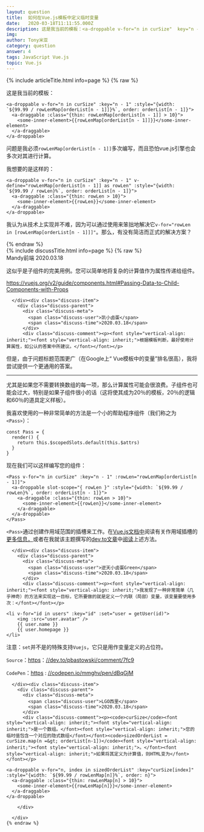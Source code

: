 ```yaml
---
layout: question
title:  如何在Vue.js模板中定义临时变量
date:   2020-03-18T11:11:55.000Z
description: 这是我当前的模板：<a-droppable v-for="n in curSize"  key="n - 1"  style="{width  \`${...
img: 
author: Tony米亚
category: question
answer: 4
tags: JavaScript Vue.js
topic: Vue.js
---
```

<div class="article-root">
  <div class="article">
    {% include articleTitle.html info=page %}
    {% raw %}
    <div class="article-content"><p><font style="vertical-align: inherit;"><font style="vertical-align: inherit;">这是我当前的模板：</font></font></p>

<pre><code>&lt;a-droppable v-for="n in curSize" :key="n - 1" :style="{width: `${99.99 / rowLenMap[orderList[n - 1]]}%`, order: orderList[n - 1]}"&gt;<font></font>
  &lt;a-draggable :class="{thin: rowLenMap[orderList[n - 1]] &gt; 10}"&gt;<font></font>
    &lt;some-inner-element&gt;{{rowLenMap[orderList[n - 1]]}}&lt;/some-inner-element&gt;<font></font>
  &lt;/a-draggable&gt;<font></font>
&lt;/a-droppable&gt;<font></font>
</code></pre>

<p><font style="vertical-align: inherit;"><font style="vertical-align: inherit;">问题是我必须</font></font><code>rowLenMap[orderList[n - 1]]</code><font style="vertical-align: inherit;"><font style="vertical-align: inherit;">多次</font><font style="vertical-align: inherit;">编写</font><font style="vertical-align: inherit;">，而且恐怕vue.js引擎也会多次对其进行计算。</font></font></p>

<p><font style="vertical-align: inherit;"><font style="vertical-align: inherit;">我想要的是这样的：</font></font></p>

<pre><code>&lt;a-droppable v-for="n in curSize" :key="n - 1" v-define="rowLenMap[orderList[n - 1]] as rowLen" :style="{width: `${99.99 / rowLen}%`, order: orderList[n - 1]}"&gt;<font></font>
  &lt;a-draggable :class="{thin: rowLen &gt; 10}"&gt;<font></font>
    &lt;some-inner-element&gt;{{rowLen}}&lt;/some-inner-element&gt;<font></font>
  &lt;/a-draggable&gt;<font></font>
&lt;/a-droppable&gt;<font></font>
</code></pre>

<p><font style="vertical-align: inherit;"><font style="vertical-align: inherit;">我认为从技术上实现并不难，因为可以通过使用来笨拙地解决它</font></font><code>v-for="rowLen in [rowLenMap[orderList[n - 1]]]"</code><font style="vertical-align: inherit;"><font style="vertical-align: inherit;">。</font><font style="vertical-align: inherit;">那么，有没有简洁而正式的解决方案？</font></font></p></div>
    {% endraw %}
  </div>

  <div class="discuss-wrapper">
    {% include discussTitle.html info=page %}
    {% raw %}
    <div class="discuss-item">
        <div class="discuss-parent">
          <div class="discuss-meta">
            <span class="discuss-user">Mandy前端</span>
            <span class="discuss-time">2020.03.18</span>
          </div>
          <div class="discuss-comment"><p><font style="vertical-align: inherit;"><font style="vertical-align: inherit;">这似乎是子组件的完美用例。</font><font style="vertical-align: inherit;">您可以简单地将复杂的计算值作为属性传递给组件。</font></font></p>

<p><a href="https://vuejs.org/v2/guide/components.html#Passing-Data-to-Child-Components-with-Props" rel="nofollow noreferrer"><font style="vertical-align: inherit;"><font style="vertical-align: inherit;">https://vuejs.org/v2/guide/components.html#Passing-Data-to-Child-Components-with-Props</font></font></a></p></div>
        </div>
        
      </div><div class="discuss-item">
        <div class="discuss-parent">
          <div class="discuss-meta">
            <span class="discuss-user">凯小卤蛋</span>
            <span class="discuss-time">2020.03.18</span>
          </div>
          <div class="discuss-comment"><p><font style="vertical-align: inherit;"><font style="vertical-align: inherit;">根据模板判断，最好使用计算属性，如公认的答案中所建议。</font></font></p>

<p><font style="vertical-align: inherit;"><font style="vertical-align: inherit;">但是，由于问题标题范围更广（在Google上“ Vue模板中的变量”排名很高），我将尝试提供一个更通用的答案。</font></font></p>

<hr>

<p><font style="vertical-align: inherit;"><font style="vertical-align: inherit;">尤其是如果您不需要转换数组的每一项，那么计算属性可能会很浪费。</font><font style="vertical-align: inherit;">子组件也可能会过大，特别是如果子组件很小的话（这将使其成为20％的模板，20％的逻辑和60％的道具定义样板）。</font></font></p>

<p><font style="vertical-align: inherit;"><font style="vertical-align: inherit;">我喜欢使用的一种非常简单的方法是一个小的帮助程序组件（我们称之为</font></font><code>&lt;Pass&gt;</code><font style="vertical-align: inherit;"><font style="vertical-align: inherit;">）：</font></font></p>

<pre><code>const Pass = {<font></font>
  render() {<font></font>
    return this.$scopedSlots.default(this.$attrs)<font></font>
  }<font></font>
}<font></font>
</code></pre>

<p><font style="vertical-align: inherit;"><font style="vertical-align: inherit;">现在我们可以这样编写您的组件：</font></font></p>

<pre><code>&lt;Pass v-for="n in curSize" :key="n - 1" :rowLen="rowLenMap[orderList[n - 1]]"&gt;<font></font>
  &lt;a-droppable slot-scope="{ rowLen }" :style="{width: `${99.99 / rowLen}%`, order: orderList[n - 1]}"&gt;<font></font>
    &lt;a-draggable :class="{thin: rowLen &gt; 10}"&gt;<font></font>
      &lt;some-inner-element&gt;{{rowLen}}&lt;/some-inner-element&gt;<font></font>
    &lt;/a-draggable&gt;<font></font>
  &lt;/a-droppable&gt;<font></font>
&lt;/Pass&gt;<font></font>
</code></pre>

<p><code>&lt;Pass&gt;</code><font style="vertical-align: inherit;"><font style="vertical-align: inherit;">通过创建作用域范围的插槽来工作。</font><font style="vertical-align: inherit;">在</font></font><a href="https://vuejs.org/v2/guide/components-slots.html#Scoped-Slots" rel="noreferrer"><font style="vertical-align: inherit;"><font style="vertical-align: inherit;">Vue.js文档中</font></font></a><font style="vertical-align: inherit;"><font style="vertical-align: inherit;">阅读有关作用域插槽的</font><a href="https://vuejs.org/v2/guide/components-slots.html#Scoped-Slots" rel="noreferrer"><font style="vertical-align: inherit;">更多信息，</font></a><font style="vertical-align: inherit;">或者在</font><font style="vertical-align: inherit;">我就该主题撰写</font><font style="vertical-align: inherit;">的</font></font><a href="https://dev.to/loilo92/an-approach-to-vuejs-template-variables-5aik" rel="noreferrer"><font style="vertical-align: inherit;"><font style="vertical-align: inherit;">dev.to文章</font></font></a><font style="vertical-align: inherit;"><font style="vertical-align: inherit;">中</font><a href="https://dev.to/loilo92/an-approach-to-vuejs-template-variables-5aik" rel="noreferrer"><font style="vertical-align: inherit;">阅读</font></a><font style="vertical-align: inherit;">上述方法</font><font style="vertical-align: inherit;">。</font></font></p></div>
        </div>
        
      </div><div class="discuss-item">
        <div class="discuss-parent">
          <div class="discuss-meta">
            <span class="discuss-user">逆天小卤蛋Green</span>
            <span class="discuss-time">2020.03.18</span>
          </div>
          <div class="discuss-comment"><p><font style="vertical-align: inherit;"><font style="vertical-align: inherit;">我发现了一种非常简单（几乎神奇）的方法来实现这一目标，它所要做的就是定义一个内联（局部）变量，该变量要使用多次：</font></font></p>

<pre class="lang-html prettyprint-override"><code>&lt;li v-for="id in users" :key="id" :set="user = getUser(id)"&gt;<font></font>
    &lt;img :src="user.avatar" /&gt;<font></font>
    {{ user.name }}<font></font>
    {{ user.homepage }}<font></font>
&lt;/li&gt;<font></font>
</code></pre>

<p><font style="vertical-align: inherit;"><font style="vertical-align: inherit;">注意：</font></font><code>set</code><font style="vertical-align: inherit;"><font style="vertical-align: inherit;">并不是的特殊支持</font></font><code>Vuejs</code><font style="vertical-align: inherit;"><font style="vertical-align: inherit;">，它只是用作变量定义的占位符。</font></font></p>

<p><code>Source</code><font style="vertical-align: inherit;"><font style="vertical-align: inherit;">：</font><a href="https://dev.to/pbastowski/comment/7fc9" rel="noreferrer"><font style="vertical-align: inherit;">https</font></a><font style="vertical-align: inherit;">：</font></font><a href="https://dev.to/pbastowski/comment/7fc9" rel="noreferrer"><font style="vertical-align: inherit;"><font style="vertical-align: inherit;">//dev.to/pbastowski/comment/7fc9</font></font></a></p>

<p><code>CodePen</code><font style="vertical-align: inherit;"><font style="vertical-align: inherit;">：</font><a href="https://codepen.io/mmghv/pen/dBqGjM" rel="noreferrer"><font style="vertical-align: inherit;">https</font></a><font style="vertical-align: inherit;"> : </font></font><a href="https://codepen.io/mmghv/pen/dBqGjM" rel="noreferrer"><font style="vertical-align: inherit;"><font style="vertical-align: inherit;">//codepen.io/mmghv/pen/dBqGjM</font></font></a></p></div>
        </div>
        
      </div><div class="discuss-item">
        <div class="discuss-parent">
          <div class="discuss-meta">
            <span class="discuss-user">LGO西里</span>
            <span class="discuss-time">2020.03.18</span>
          </div>
          <div class="discuss-comment"><p><code>curSize</code><font style="vertical-align: inherit;"><font style="vertical-align: inherit;">是一个数组。</font><font style="vertical-align: inherit;">您的临时值包含一个对应的隐式数组</font></font><code>sizedOrderList = curSize.map(n =&gt; orderList[n-1])</code><font style="vertical-align: inherit;"><font style="vertical-align: inherit;">。</font><font style="vertical-align: inherit;">如果将其定义为计算值，则HTML变为</font></font></p>

<pre><code>&lt;a-droppable v-for="n, index in sizedOrderList" :key="curSize[index]" :style="{width: `${99.99 / rowLenMap[n]}%`, order: n}"&gt;<font></font>
  &lt;a-draggable :class="{thin: rowLenMap[n] &gt; 10}"&gt;<font></font>
    &lt;some-inner-element&gt;{{rowLenMap[n]}}&lt;/some-inner-element&gt;<font></font>
  &lt;/a-draggable&gt;<font></font>
&lt;/a-droppable&gt;<font></font>
</code></pre></div>
        </div>
        
      </div>
    {% endraw %}
  </div>
<div>
